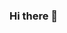 ### Hi there 👋

<!--
**Sakib983/Sakib983** is a ✨ _special_ ✨ repository because its `README.md` (this file) appears on your GitHub profile.

Here are some ideas to get you started:

- 🔭 I’m currently working on ...student
- 🌱 I’m currently learning ...English 
- 👯 I’m looking to collaborate on ...🥰
- 🤔 I’m looking for help with ...poor man
- 💬 Ask me about ...question 
- 📫 How to reach me: ...
- 😄 Pronouns: ...
- ⚡ Fun fact: ...
-->
